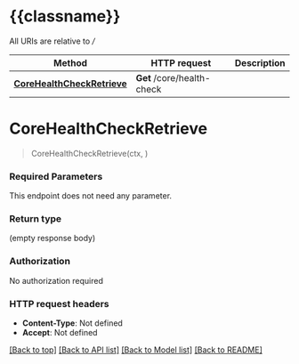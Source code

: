 # {{classname}}

All URIs are relative to */*

Method | HTTP request | Description
------------- | ------------- | -------------
[**CoreHealthCheckRetrieve**](CoreApi.md#CoreHealthCheckRetrieve) | **Get** /core/health-check | 

# **CoreHealthCheckRetrieve**
> CoreHealthCheckRetrieve(ctx, )


### Required Parameters
This endpoint does not need any parameter.

### Return type

 (empty response body)

### Authorization

No authorization required

### HTTP request headers

 - **Content-Type**: Not defined
 - **Accept**: Not defined

[[Back to top]](#) [[Back to API list]](../README.md#documentation-for-api-endpoints) [[Back to Model list]](../README.md#documentation-for-models) [[Back to README]](../README.md)

